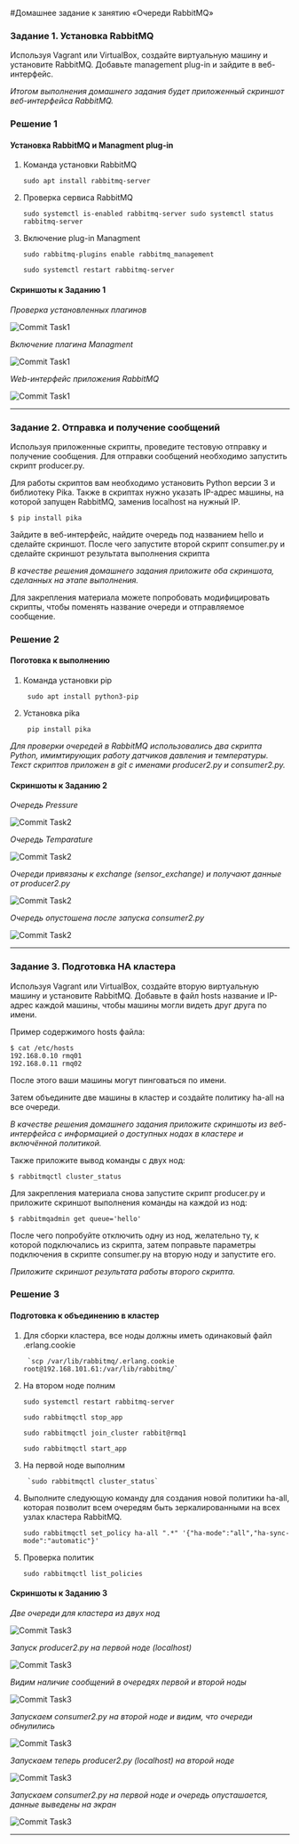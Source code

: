 #Домашнее задание к занятию  «Очереди RabbitMQ»

### Задание 1. Установка RabbitMQ

Используя Vagrant или VirtualBox, создайте виртуальную машину и установите RabbitMQ.
Добавьте management plug-in и зайдите в веб-интерфейс.

*Итогом выполнения домашнего задания будет приложенный скриншот веб-интерфейса RabbitMQ.*


### Решение 1


#### Установка RabbitMQ и Managment plug-in

1. Команда установки RabbitMQ

	`sudo apt install rabbitmq-server`

2. Проверка сервиса RabbitMQ

	`sudo systemctl is-enabled rabbitmq-server sudo systemctl status rabbitmq-server`

3. Включение plug-in Managment

	`sudo rabbitmq-plugins enable rabbitmq_management`

	`sudo systemctl restart rabbitmq-server`
  
#### Скриншоты к Заданию 1

*Проверка установленных плагинов*

![Commit Task1](https://github.com/AndrewZnamenskiy/RabbitMQ/blob/main/img/task1p1.png)


*Включение плагина Managment*

![Commit Task1](https://github.com/AndrewZnamenskiy/RabbitMQ/blob/main/img/task1p2.png)


*Web-интерфейс приложения RabbitMQ*

![Commit Task1](https://github.com/AndrewZnamenskiy/RabbitMQ/blob/main/img/task1p3.png)



---

### Задание 2. Отправка и получение сообщений

Используя приложенные скрипты, проведите тестовую отправку и получение сообщения.
Для отправки сообщений необходимо запустить скрипт producer.py.

Для работы скриптов вам необходимо установить Python версии 3 и библиотеку Pika.
Также в скриптах нужно указать IP-адрес машины, на которой запущен RabbitMQ, заменив localhost на нужный IP.

```shell script
$ pip install pika
```

Зайдите в веб-интерфейс, найдите очередь под названием hello и сделайте скриншот.
После чего запустите второй скрипт consumer.py и сделайте скриншот результата выполнения скрипта

*В качестве решения домашнего задания приложите оба скриншота, сделанных на этапе выполнения.*

Для закрепления материала можете попробовать модифицировать скрипты, чтобы поменять название очереди и отправляемое сообщение.


### Решение 2


#### Поготовка к выполнению

1. Команда установки pip

        sudo apt install python3-pip

2. Установка pika

        pip install pika

*Для проверки очередей в RabbitMQ использовались два скрипта Python, имимтирующих работу датчиков*
*давления и температуры. Текст скриптов приложен в git c именами producer2.py и consumer2.py.*

#### Скриншоты к Заданию 2

*Очередь Pressure*

![Commit Task2](https://github.com/AndrewZnamenskiy/RabbitMQ/blob/main/img/task2p1.png)


*Очередь Temparature*

![Commit Task2](https://github.com/AndrewZnamenskiy/RabbitMQ/blob/main/img/task2p2.png)


*Очереди привязаны к exchange (sensor_exchange) и получают данные от producer2.py*

![Commit Task2](https://github.com/AndrewZnamenskiy/RabbitMQ/blob/main/img/task2p3.png)


*Очередь опустошена после запуска consumer2.py*

![Commit Task2](https://github.com/AndrewZnamenskiy/RabbitMQ/blob/main/img/task2p3.png)



---

### Задание 3. Подготовка HA кластера

Используя Vagrant или VirtualBox, создайте вторую виртуальную машину и установите RabbitMQ.
Добавьте в файл hosts название и IP-адрес каждой машины, чтобы машины могли видеть друг друга по имени.

Пример содержимого hosts файла:
```shell script
$ cat /etc/hosts
192.168.0.10 rmq01
192.168.0.11 rmq02
```
После этого ваши машины могут пинговаться по имени.

Затем объедините две машины в кластер и создайте политику ha-all на все очереди.

*В качестве решения домашнего задания приложите скриншоты из веб-интерфейса с информацией о доступных нодах в кластере и включённой политикой.*

Также приложите вывод команды с двух нод:

```shell script
$ rabbitmqctl cluster_status
```

Для закрепления материала снова запустите скрипт producer.py и приложите скриншот выполнения команды на каждой из нод:

```shell script
$ rabbitmqadmin get queue='hello'
```

После чего попробуйте отключить одну из нод, желательно ту, к которой подключались из скрипта, затем поправьте параметры подключения в скрипте consumer.py на вторую ноду и запустите его.

*Приложите скриншот результата работы второго скрипта.*


### Решение 3


#### Подготовка к объединению в кластер

1. Для сборки кластера, все ноды должны иметь одинаковый файл .erlang.cookie

        `scp /var/lib/rabbitmq/.erlang.cookie root@192.168.101.61:/var/lib/rabbitmq/`

2. На втором ноде полним

	`sudo systemctl restart rabbitmq-server`
	
	`sudo rabbitmqctl stop_app`

	`sudo rabbitmqctl join_cluster rabbit@rmq1`

	`sudo rabbitmqctl start_app`

3. На первой ноде выполним

        `sudo rabbitmqctl cluster_status`

4. Выполните следующую команду для создания новой политики ha-all, которая позволит всем очередям быть зеркалированными на всех узлах кластера RabbitMQ.

	`sudo rabbitmqctl set_policy ha-all ".*" '{"ha-mode":"all","ha-sync-mode":"automatic"}'`

5. Проверка политик

	`sudo rabbitmqctl list_policies`


#### Скриншоты к Заданию 3

*Две очереди для кластера из двух нод*

![Commit Task3](https://github.com/AndrewZnamenskiy/RabbitMQ/blob/main/img/task3p1.png)


*Запуск producer2.py на первой ноде (localhost)*

![Commit Task3](https://github.com/AndrewZnamenskiy/RabbitMQ/blob/main/img/task3p2.png)


*Видим наличие сообщений в очередях первой и второй ноды*

![Commit Task3](https://github.com/AndrewZnamenskiy/RabbitMQ/blob/main/img/task3p3.png)


*Запускаем consumer2.py на второй ноде и видим, что очереди обнулились*

![Commit Task3](https://github.com/AndrewZnamenskiy/RabbitMQ/blob/main/img/task3p4.png)


*Запускаем теперь producer2.py (localhost) на второй ноде*

![Commit Task3](https://github.com/AndrewZnamenskiy/RabbitMQ/blob/main/img/task3p5.png)


*Запускаем consumer2.py на первой ноде и очередь опусташается, данные выведены на экран*

![Commit Task3](https://github.com/AndrewZnamenskiy/RabbitMQ/blob/main/img/task3p6.png)


----

